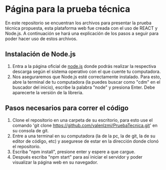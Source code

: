# Página para la prueba técnica

En este repositorio se encuentran los archivos para presentar la prueba técnica propuesta, esta plataforma web fue creada con el uso de REACT y Node.js. A continuación se hará una explicación de los pasos a seguir para poder hacer uso de estos archivos.

## Instalación de Node.js

1. Entra a la página oficial de [node.js](https://nodejs.org/es/download/) donde podrás realizar la respectiva descarga según el sistema operativo con el que cuente tu computadora.
2. Nos aseguraremos que Node.js esté correctamente instalado. Para esto, abre la terminal de tu computadora (la puedes buscar como "cdm" en el buscador del inicio), escribe la palabra "node" y presiona Enter. Debe aparecerte la versión de la libreria.

## Pasos necesarios para correr el código

1. Clone el repositorio en una carpeta de su escritorio, para esto use el comando 'git clone https://github.com/valenlzmj/PruebaTecnica.git' en su consola de git.
1. Entre a una terminal en su computadora (la de la pc, la de git, la de su editor de código, etc) y asegurese de estar en la dirección donde clonó el repositorio.
2. Escriba "npm install", presione enter y espere a que cargue.
3. Después escriba "npm start" para así iniciar el servidor y poder visualizar la página web en su navegador.
